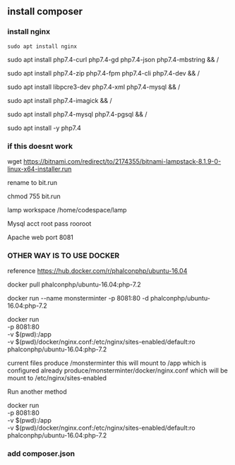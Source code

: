 ## install composer
### install nginx
    sudo apt install nginx

sudo apt install php7.4-curl php7.4-gd php7.4-json php7.4-mbstring && /

sudo apt install php7.4-zip php7.4-fpm php7.4-cli php7.4-dev && /

sudo apt install libpcre3-dev php7.4-xml php7.4-mysql && /
 
sudo apt install php7.4-imagick && /

sudo apt install php7.4-mysql php7.4-pgsql && /

sudo apt install -y php7.4

### if this doesnt work
wget  https://bitnami.com/redirect/to/2174355/bitnami-lampstack-8.1.9-0-linux-x64-installer.run

rename to bit.run

chmod 755 bit.run

lamp workspace /home/codespace/lamp

Mysql acct root pass rooroot

Apache web port 8081

### OTHER WAY IS TO USE DOCKER 

reference https://hub.docker.com/r/phalconphp/ubuntu-16.04

docker pull phalconphp/ubuntu-16.04:php-7.2

docker run --name monsterminter -p 8081:80 -d  phalconphp/ubuntu-16.04:php-7.2

docker run \
    -p 8081:80 \
    -v $(pwd):/app \
    -v $(pwd)/docker/nginx.conf:/etc/nginx/sites-enabled/default:ro \
    phalconphp/ubuntu-16.04:php-7.2

current files
produce /monsterminter this will mount to /app which is configured already
produce/monsterminter/docker/nginx.conf  which will be mount to /etc/nginx/sites-enabled



Run another method 


docker run \
    -p 8081:80 \
    -v $(pwd):/app \
    -v $(pwd)/docker/nginx.conf:/etc/nginx/sites-enabled/default:ro \
    phalconphp/ubuntu-16.04:php-7.2



### add composer.json
